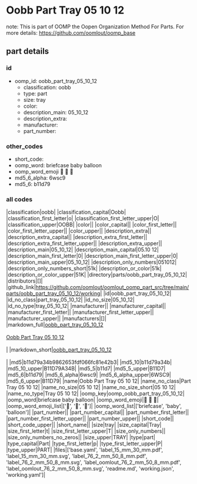 # Oobb Part Tray 05 10 12  

note: This is part of OOMP the Oopen Organization Method For Parts. For more details: https://github.com/oomlout/oomp_base

##  part details





### id
* oomp_id: oobb_part_tray_05_10_12
  * classification: oobb
  * type: part
  * size: tray
  * color: 
  * description_main: 05_10_12
  * description_extra: 
  * manufacturer: 
  * part_number: 

### other_codes
* short_code: 
* oomp_word: briefcase baby balloon
* oomp_word_emoji :briefcase: :baby: :balloon:
* md5_6_alpha: 6wsc9
* md5_6: b11d79

### all codes 
|classification|oobb|
|classification_capital|Oobb|
|classification_first_letter|o|
|classification_first_letter_upper|O|
|classification_upper|OOBB|
|color||
|color_capital||
|color_first_letter||
|color_first_letter_upper||
|color_upper||
|description_extra||
|description_extra_capital||
|description_extra_first_letter||
|description_extra_first_letter_upper||
|description_extra_upper||
|description_main|05_10_12|
|description_main_capital|05.10 12|
|description_main_first_letter|0|
|description_main_first_letter_upper|0|
|description_main_upper|05_10_12|
|description_only_numbers|051012|
|description_only_numbers_short|51k|
|description_or_color|51k|
|description_or_color_upper|51K|
|directory|parts/oobb_part_tray_05_10_12|
|distributors|[]|
|github_link|https://github.com/oomlout/oomlout_oomp_part_src/tree/main/parts/oobb_part_tray_05_10_12/working|
|id|oobb_part_tray_05_10_12|
|id_no_class|part_tray_05_10_12|
|id_no_size|05_10_12|
|id_no_type|tray_05_10_12|
|manufacturer||
|manufacturer_capital||
|manufacturer_first_letter||
|manufacturer_first_letter_upper||
|manufacturer_upper||
|manufacturers|[]|
|markdown_full|[oobb_part_tray_05_10_12](https://github.com/oomlout/oomlout_oomp_part_src/tree/main/parts/oobb_part_tray_05_10_12/working)<br>[](https://github.com/oomlout/oomlout_oomp_part_src/tree/main/parts/oobb_part_tray_05_10_12/working)<br>[Oobb Part Tray 05 10 12](https://github.com/oomlout/oomlout_oomp_part_src/tree/main/parts/oobb_part_tray_05_10_12/working)<br><br>|
|markdown_short|[oobb_part_tray_05_10_12](https://github.com/oomlout/oomlout_oomp_part_src/tree/main/parts/oobb_part_tray_05_10_12/working)<br><br>|
|md5|b11d79a34b9862653fdf066fc81e42b3|
|md5_10|b11d79a34b|
|md5_10_upper|B11D79A34B|
|md5_5|b11d7|
|md5_5_upper|B11D7|
|md5_6|b11d79|
|md5_6_alpha|6wsc9|
|md5_6_alpha_upper|6WSC9|
|md5_6_upper|B11D79|
|name|Oobb Part Tray 05 10 12|
|name_no_class|Part Tray 05 10 12|
|name_no_size|05 10 12|
|name_no_size_short|05 10 12|
|name_no_type|Tray 05 10 12|
|oomp_key|oomp_oobb_part_tray_05_10_12|
|oomp_word|briefcase baby balloon|
|oomp_word_emoji|:briefcase: :baby: :balloon:|
|oomp_word_emoji_list|[':briefcase:', ':baby:', ':balloon:']|
|oomp_word_list|['briefcase', 'baby', 'balloon']|
|part_number||
|part_number_capital||
|part_number_first_letter||
|part_number_first_letter_upper||
|part_number_upper||
|short_code||
|short_code_upper||
|short_name||
|size|tray|
|size_capital|Tray|
|size_first_letter|t|
|size_first_letter_upper|T|
|size_only_numbers||
|size_only_numbers_no_zeros||
|size_upper|TRAY|
|type|part|
|type_capital|Part|
|type_first_letter|p|
|type_first_letter_upper|P|
|type_upper|PART|
|files|['base.yaml', 'label_15_mm_30_mm.pdf', 'label_15_mm_30_mm.svg', 'label_76_2_mm_50_8_mm.pdf', 'label_76_2_mm_50_8_mm.svg', 'label_oomlout_76_2_mm_50_8_mm.pdf', 'label_oomlout_76_2_mm_50_8_mm.svg', 'readme.md', 'working.json', 'working.yaml']|
